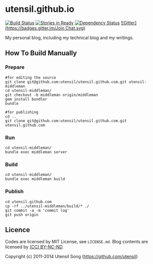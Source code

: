 utensil.github.io
=====================

[![Build Status](https://travis-ci.org/utensil/utensil.github.com.png?branch=middleman)](https://travis-ci.org/utensil/utensil.github.com) [![Stories in Ready](https://badge.waffle.io/utensil/utensil.github.com.png?label=ready&title=Ready)](http://waffle.io/utensil/utensil.github.com) [![Dependency Status](https://www.versioneye.com/user/projects/53e7069535080d77a40000f7/badge.svg?style=flat)](https://www.versioneye.com/user/projects/53e7069535080d77a40000f7) [![Gitter](https://badges.gitter.im/Join Chat.svg)](https://gitter.im/utensil/utensil.github.com?utm_source=badge&utm_medium=badge&utm_campaign=pr-badge&utm_content=badge)

My personal blog, including my technical blog and my writings.

How To Build Manually
------------------------

### Prepare

```
#for editing the source
git clone git@github.com:utensil/utensil.github.com.git utensil-middleman
cd utensil-middleman/
git checkout -b middleman origin/middleman
gem install bundler
bundle

#for publishing
cd ..
git clone git@github.com:utensil/utensil.github.com.git utensil.github.com
```
### Run

```
cd utensil-middleman/
bundle exec middleman server
```

### Build

```
cd utensil-middleman/
bundle exec middleman build
```

### Publish

```
cd utensil.github.com
cp -rf ../utensil-middleman/build/* ./
git commit -a -m 'commit log'
git push origin
```

Licence
--------

Codes are licensed by MIT License, see `LICENSE.md`. Blog contents are licensed by [(CC) BY-NC-ND](http://creativecommons.org/licenses/by-nc-nd/3.0/).

Copyright (c) 2011-2014 Utensil Song (https://github.com/utensil)
